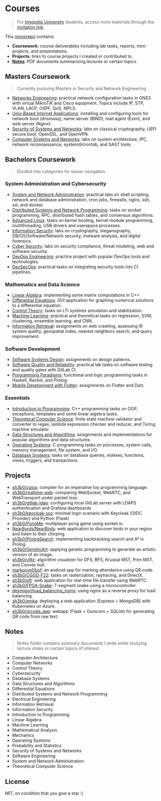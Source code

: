 # Courses

> For [Innopolis University](https://innopolis.university/) students, access more materials through the [invitation link](https://innopolis-my.sharepoint.com/:f:/g/personal/a_shaaban_innopolis_university/Er9LQEUqk8pLnpRQG3RI5aIBZOTiWUUShZSqhDXJtQktyw?e=0aqsqz).

This [monorepo](https://en.wikipedia.org/wiki/Monorepo) contains:

- **Coursework:** course deliverables including lab tasks, reports, mini-projects, and presentations.
- **Projects:** links to course projects I created or contributed to.
- [**Notes**](./Notes): PDF documents summarizing lectures or certain topics.

## Masters Coursework

> Currently pursuing Masters in Security and Network Engineering

- [Networks Engineering](./Masters/Networks%20Engineering): practical network configuration tasks in GNS3 with virtual MikroTiK and Cisco equipment. Topics include IP, STP, VLAN, LACP, OSPF, QoS, MPLS.
- [Unix-Based Internet Applications](./Masters/Unix-Based%20Internet%20Applications): installing and configuring tools for network boot (dnsmasq), name server (BIND), mail agent (Exim), and web server (Nginx).
- [Security of Systems and Networks](./Masters/Security%20of%20Systems%20and%20Networks): labs on classical cryptography, UEFI secure boot, OpenSSL, and OpenVPN.
- [Computer Systems and Networks](./Masters/Computer%20Systems%20and%20Networks): labs on system architecture, IPC, network reconnaissance, systemd/crontab, and SAST tools.

## Bachelors Coursework

> Divided into categories for easier navigation

### System Administration and Cybersecurity

- [System and Network Administration](./Bachelors/System%20and%20Network%20Administration): practical labs on shell scripting, network and database administration, cron jobs, firewalls, nginx, ssh, ssl, and docker.
- [Distributed Systems and Network Programming](./Bachelors/Distributed%20Systems%20and%20Network%20Programming): tasks on socket programming, RPC, distributed hash tables, and consensus algorithms.
- [Advanced Linux](./Bachelors/Advanced%20Linux): tasks on kernel booting, kernel module programming, multithreading, USB drivers and userspace processes.
- [Information Security](./Bachelors/Information%20Security): labs on cryptography, steganography, DB/OS/Software/Network security, malware analysis, and digital forensics.
- [Cyber Security](./Bachelors/Cyber%20Security): labs on security compliance, threat modeling, web and software security.
- [DevOps Engineering](https://github.com/Sh3B0/DevOps): practice project with popular DevOps tools and technologies.
- [DevSecOps](./Bachelors/DevSecOps): practical tasks on integrating security tools into CI pipelines.

### Mathematics and Data Science

- [Linear Algebra](./Bachelors/Linear%20Algebra): implementing some matrix computations in C++
- [Differential Equations](./Bachelors/Differential%20Equations): GUI application for graphing numerical solutions to a differential equation.
- [Control Theory](./Bachelors/Control%20Theory): tasks on LTI systems simulation and stabilization.
- [Machine Learning](./Bachelors/Machine%20Learning): practical and theoretical tasks on regression, SVM, clustering, ensemble learning, and CNN.
- [Information Retrieval](./Bachelors/Information%20Retrieval): assignments on web crawling, assessing IR system quality, geospatial index, nearest neighbors search, and query improvement.

### Software Development

- [Software Systems Design](./Bachelors/Software%20Systems%20Design): assignments on design patterns.
- [Software Quality and Reliability](./Bachelors/Software%20Quality%20and%20Reliability): practical lab tasks on software testing and quality gates with GitLab CI.
- [Programming Paradigms](./Bachelors/Programming%20Paradigms): functional and logic programming tasks in Haskell, Racket, and Prolog.
- [Mobile Development with Flutter](./Bachelors/Mobile%20Development%20with%20Flutter): assignments on Flutter and Dart.

### Essentials

- [Introduction to Programming](./Bachelors/Introduction%20to%20Programming): C++ programming tasks on OOP, exceptions, templates and some linear algebra tasks.
- [Theoretical Computer Science](./Bachelors/Theoretical%20Computer%20Science): finite state machine validator and converter to regex, lambda expression checker and reducer, and Turing machine simulator.
- [Data Structures and Algorithms](./Bachelors/Data%20Structures%20and%20Algorithms): assignments and implementations for popular algorithms and data structures.
- [Operating Systems](./Bachelors/Operating%20Systems): C programming tasks on processes, system calls, memory management, file system, and I/O.
- [Database Systems](./Bachelors/Database%20Systems): tasks on database queries, indexes, functions, views, triggers, and transactions.

## **Projects**

- [sh3b0/cplus](https://github.com/Sh3B0/cplus): compiler for an imperative toy programming language.
- [sh3b0/realtime-web](https://github.com/Sh3B0/realtime-web): comparing WebSocket, WebRTC, and WebTransport under packet loss.
- [sh3b0/gitlab-ldap](https://github.com/sh3b0/gitlab-ldap): configuring local GitLab server with LDAPS authentication and Grafana dashboards
- [sh3b0/keycloak-sso](https://github.com/sh3b0/keycloak-sso): minimal login scenario with Keycloak (OIDC Provider) and Python (Flask)
- [sh3b0/PongMe](https://github.com/sh3b0/PongMe): multiplayer pong game using socket.io.
- [NearByrds/NearBirds](https://github.com/NearByrds/NearBirds): web application to discover birds in your region and listen to their chirping.
- [sh3b0/PrologSearch](https://github.com/Sh3B0/PrologSearch): implementing backtracking search and A* in Prolog.
- [sh3b0/GeneticArt](https://github.com/Sh3B0/GeneticArt): applying genetic programming to generate an artistic version of an image.
- [sh3b0/viRz](https://github.com/sh3b0/viRz): algorithm visualizer for DFS, BFS, Kruskal MST, Prim MST, and Convex hull.
- [markovvn1/bof](https://gitlab.com/markovvn1-iu/f22-ccmdwf/bof): an android app for marking attendance using QR code.
- [sh3b0/CGGD-F22](https://github.com/sh3b0/CGGD-F22): tasks on rasterization, raytracing, and DirectX.
- [sh3b0/pft](https://github.com/Sh3B0/pft): web application for real-time file transfer using WebRTC.
- [sh3b0/FPGA-Snake](https://github.com/Sh3B0/FPGA-Snake): 7-segment snake using a microcontroller.
- [desmigor/load_balancing_nginx](https://github.com/desmigor/load_balancing_nginx): using nginx as a reverse proxy for load balancing.
- [sh3b0/emka](https://github.com/sh3b0/emka): deploying a web application (Express + MongoDB) with Kubernetes on Azure.
- [sh3b0/qrcode_app](https://github.com/sh3b0/qrcode_app): webapp (Flask + Gunicorn + SQLite) for generating QR code from raw text.

## Notes

> Notes folder contains summary documents I write while studying lecture slides or certain topics of interest.

- Computer Architecture
- Computer Networks
- Control Theory
- Cybersecurity
- Database Systems
- Data Structures and Algorithms
- Differential Equations
- Distributed Systems and Network Programming
- Electrical Engineering
- Information Retrieval
- Information Security
- Introduction to Programming
- Linear Algebra
- Machine Learning
- Mathematical Analysis
- Mechanics
- Operating Systems
- Probability and Statistics
- Security of Systems and Networks
- Software Engineering
- System and Network Administration
- Theoretical Computer Science

## License

MIT, on condition that you give a star :)

